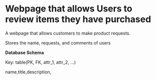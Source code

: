 # Webpage that allows Users to review items they have purchased

A webpage that allows customers to make product requests. 

Stores the name, requests, and comments of users

**Database Schema**

Key: table(PK, FK, attr_1, attr_2, ...)

 name,title,description, 
